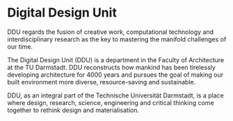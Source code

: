 # Digital Design Unit

DDU regards the fusion of creative work, computational technology and interdisciplinary research as the key to mastering the manifold challenges of our time.

The Digital Design Unit (DDU) is a department in the Faculty of Architecture at the TU Darmstadt. DDU reconstructs how mankind has been tirelessly developing architecture for 4000 years and pursues the goal of making our built environment more diverse, resource-saving and sustainable.

DDU, as an integral part of the Technische Universität Darmstadt, is a place where design, research, science, engineering and critical thinking come together to rethink design and materialisation.


<!--

**Here are some ideas to get you started:**

🙋‍♀️ A short introduction - what is your organization all about?
🌈 Contribution guidelines - how can the community get involved?
👩‍💻 Useful resources - where can the community find your docs? Is there anything else the community should know?
🍿 Fun facts - what does your team eat for breakfast?
🧙 Remember, you can do mighty things with the power of [Markdown](https://docs.github.com/github/writing-on-github/getting-started-with-writing-and-formatting-on-github/basic-writing-and-formatting-syntax)
-->
